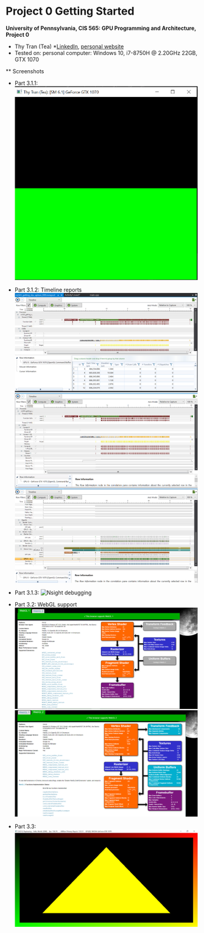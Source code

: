 Project 0 Getting Started
====================

**University of Pennsylvania, CIS 565: GPU Programming and Architecture, Project 0**

* Thy Tran (Tea)
*[LinkedIn](https://www.linkedin.com/in/thy-tran-97a30b148/), [personal website](https://tatran5.github.io/)
* Tested on: personal computer: Windows 10, i7-8750H @ 2.20GHz 22GB, GTX 1070 

** Screenshots
* Part 3.1.1: ![Initial build and run of CUDA project](images/3.1.1.PNG)

* Part 3.1.2: Timeline reports
![Timeline report 1](images/3.1.2_0.PNG)
![Timeline report 2](images/3.1.2_1.PNG)
![Timeline report 3](images/3.1.2_2.PNG)

* Part 3.1.3: ![Nsight debugging](image/3.1.3.PNG)

* Part 3.2: WebGL support
![WebGL 1](images/3.2_webgl_1.PNG)
![WebGL 2](images/3.2_webgl_2.PNG)

* Part 3.3: ![DXR compatibility](images/3.3.PNG)